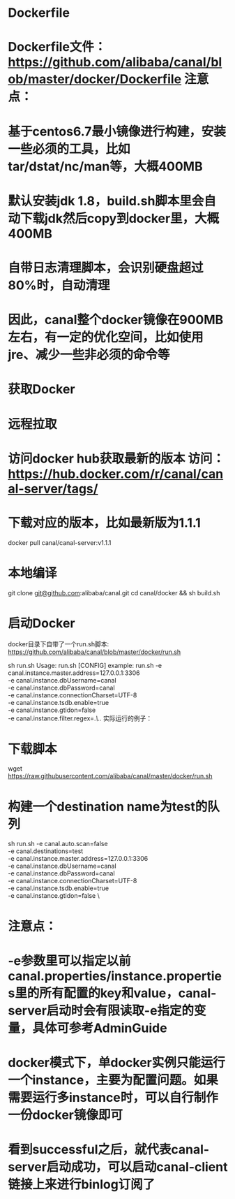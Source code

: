 
# Dockerfile
# Dockerfile文件：https://github.com/alibaba/canal/blob/master/docker/Dockerfile 注意点：

# 基于centos6.7最小镜像进行构建，安装一些必须的工具，比如tar/dstat/nc/man等，大概400MB
# 默认安装jdk 1.8，build.sh脚本里会自动下载jdk然后copy到docker里，大概400MB
# 自带日志清理脚本，会识别硬盘超过80%时，自动清理
# 因此，canal整个docker镜像在900MB左右，有一定的优化空间，比如使用jre、减少一些非必须的命令等

# 获取Docker
# 远程拉取
# 访问docker hub获取最新的版本 访问：https://hub.docker.com/r/canal/canal-server/tags/

# 下载对应的版本，比如最新版为1.1.1

docker pull canal/canal-server:v1.1.1
# 本地编译
git clone git@github.com:alibaba/canal.git
cd canal/docker && sh build.sh
# 启动Docker
docker目录下自带了一个run.sh脚本: https://github.com/alibaba/canal/blob/master/docker/run.sh

sh run.sh 
Usage:
  run.sh [CONFIG]
example:
  run.sh -e canal.instance.master.address=127.0.0.1:3306 \
         -e canal.instance.dbUsername=canal \
         -e canal.instance.dbPassword=canal \
         -e canal.instance.connectionCharset=UTF-8 \
         -e canal.instance.tsdb.enable=true \
         -e canal.instance.gtidon=false \
         -e canal.instance.filter.regex=.*\\..* 
实际运行的例子：

# 下载脚本
wget https://raw.githubusercontent.com/alibaba/canal/master/docker/run.sh 

# 构建一个destination name为test的队列
sh run.sh -e canal.auto.scan=false \
		  -e canal.destinations=test \
		  -e canal.instance.master.address=127.0.0.1:3306  \
		  -e canal.instance.dbUsername=canal  \
		  -e canal.instance.dbPassword=canal  \
		  -e canal.instance.connectionCharset=UTF-8 \
		  -e canal.instance.tsdb.enable=true \
		  -e canal.instance.gtidon=false  \
# 注意点：

# -e参数里可以指定以前canal.properties/instance.properties里的所有配置的key和value，canal-server启动时会有限读取-e指定的变量，具体可参考AdminGuide
# docker模式下，单docker实例只能运行一个instance，主要为配置问题。如果需要运行多instance时，可以自行制作一份docker镜像即可
 
# 看到successful之后，就代表canal-server启动成功，可以启动canal-client链接上来进行binlog订阅了